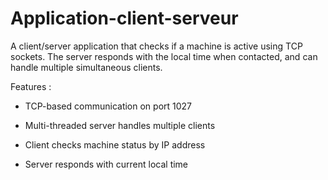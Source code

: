 # Application-client-serveur
A client/server application that checks if a machine is active using TCP sockets. The server responds with the local time when contacted, and can handle multiple simultaneous clients.

Features :

- TCP-based communication on port 1027

- Multi-threaded server handles multiple clients

- Client checks machine status by IP address

- Server responds with current local time
